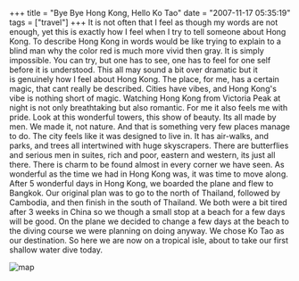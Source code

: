 +++
title = "Bye Bye Hong Kong, Hello Ko Tao"
date = "2007-11-17 05:35:19"
tags = ["travel"]
+++
It is not often that I feel as though my words are not enough, yet this is exactly how I feel when I try to tell someone about Hong Kong. To describe Hong Kong in words would be like trying to explain to a blind man why the color red is much more vivid then gray. It is simply impossible. You can try, but one has to see, one has to feel for one self before it is understood. This all may sound a bit over dramatic but it is genuinely how I feel about Hong Kong. The place, for me, has a certain magic, that cant really be described. Cities have vibes, and Hong Kong's vibe is nothing short of magic. Watching Hong Kong from Victoria Peak at night is not only breathtaking but also romantic. For me it also feels me with pride. Look at this wonderful towers, this show of beauty. Its all made by men. We made it, not nature. And that is something very few places manage to do. The city feels like it was designed to live in. It has air-walks, and parks, and trees all intertwined with huge skyscrapers. There are butterflies and serious men in suites, rich and poor, eastern and western, its just all there. There is charm to be found almost in every corner we have seen. As wonderful as the time we had in Hong Kong was, it was time to move along. After 5 wonderful days in Hong Kong, we boarded the plane and flew to Bangkok. Our original plan was to go to the north of Thailand, followed by Cambodia, and then finish in the south of Thailand. We both were a bit tired after 3 weeks in China so we though a small stop at a beach for a few days will be good. On the plane we decided to change a few days at the beach to the diving course we were planning on doing anyway. We chose Ko Tao as our destination. So here we are now on a tropical isle, about to take our first shallow water dive today.

![map](http://www.bangkokiscool.com/hotels/thailand-map.gif)

